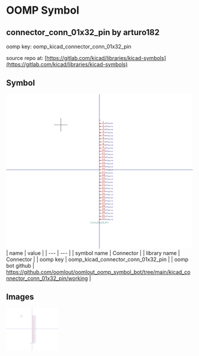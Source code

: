 # OOMP Symbol  
## connector_conn_01x32_pin  by arturo182  
  
oomp key: oomp_kicad_connector_conn_01x32_pin  
  
source repo at: [https://gitlab.com/kicad/libraries/kicad-symbols](https://gitlab.com/kicad/libraries/kicad-symbols)  
## Symbol  
  
[![working.png](working_600.png)](working.png)  
| name | value | 
| --- | --- | 
| symbol name | Connector | 
| library name | Connector | 
| oomp key | oomp_kicad_connector_conn_01x32_pin | 
| oomp bot github | https://github.com/oomlout/oomlout_oomp_symbol_bot/tree/main/kicad_connector_conn_01x32_pin/working | 
## Images  
  
[![working.png](working_140.png)](working.png)  
